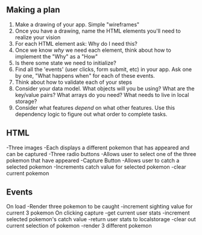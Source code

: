 ## Making a plan
1) Make a drawing of your app. Simple "wireframes"
2) Once you have a drawing, name the HTML elements you'll need to realize your vision
3) For each HTML element ask: Why do I need this?
4) Once we know _why_ we need each element, think about how to implement the "Why" as a "How"
5) Is there some state we need to initialize?
6) Find all the 'events' (user clicks, form submit, etc) in your app. Ask one by one, "What happens when" for each of these events.
7) Think about how to validate each of your steps
8) Consider your data model. What objects will you be using? What are the key/value pairs? What arrays do you need? What needs to live in local storage?
9) Consider what features _depend_ on what other features. Use this dependency logic to figure out what order to complete tasks.

## HTML
-Three images
    -Each displays a different pokemon that has appeared and can be captured
-Three radio buttons
    -Allows user to select one of the three pokemon that have appeared
-Capture Button
    -Allows user to catch a selected pokemon
        -Increments catch value for selected pokemon
        -clear current pokemon

## Events
On load
    -Render three pokemon to be caught
    -increment sighting value for current 3 pokemon
On clicking capture
    -get current user stats
        -increment selected pokemon's catch value
        -return user stats to localstorage
    -clear out current selection of pokemon
    -render 3 different pokemon